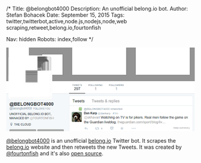 /*
Title: @belongbot4000
Description: An unofficial belong.io bot.
Author: Stefan Bohacek
Date: September 15, 2015
Tags: twitter,twitterbot,active,node.js,nodejs,node,web scraping,retweet,belong.io,fourtonfish

Nav: hidden
Robots: index,follow
*/

[![](/content/bots/twitterbots/images/belongbot4000.png)](https://twitter.com/belongbot4000)

[@belongbot4000](https://twitter.com/belongbot4000) is an unofficial [belong.io](http://belong.io/) Twitter bot. It scrapes the [belong.io](http://belong.io/) website and then retweets the new Tweets. It was created by [@fourtonfish](https://twitter.com/fourtonfish) and it's also [open source](https://github.com/fourtonfish/belongbot4000).